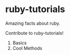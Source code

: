 # ruby-tutorials
Amazing facts about ruby.

Contribute to ruby-tutorials!

1. Basics
2. Cool Methods
